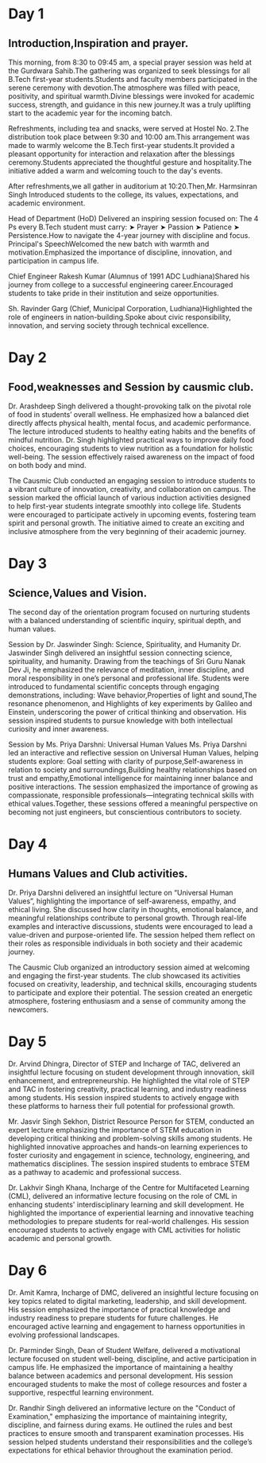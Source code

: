 # Day 1
## Introduction,Inspiration and prayer.

This morning, from 8:30 to 09:45 am, a special prayer session was held at the Gurdwara Sahib.The gathering was organized to seek blessings for all B.Tech first-year students.Students and faculty members participated in the serene ceremony with devotion.The atmosphere was filled with peace, positivity, and spiritual warmth.Divine blessings were invoked for academic success, strength, and guidance in this new journey.It was a truly uplifting start to the academic year for the incoming batch.

Refreshments, including tea and snacks, were served at Hostel No. 2.The distribution took place between 9:30 and 10:00 am.This arrangement was made to warmly welcome the B.Tech first-year students.It provided a pleasant opportunity for interaction and relaxation after the blessings ceremony.Students appreciated the thoughtful gesture and hospitality.The initiative added a warm and welcoming touch to the day's events.

After refreshments,we all gather in auditorium at 10:20.Then,Mr. Harmsinran Singh Introduced students to the college, its values, expectations, and academic environment.

Head of Department (HoD) Delivered an inspiring session focused on:
The 4 Ps every B.Tech student must carry: ➤ Prayer ➤ Passion ➤ Patience ➤ Persistence.How to navigate the 4-year journey with discipline and focus.
Principal's SpeechWelcomed the new batch with warmth and motivation.Emphasized the importance of discipline, innovation, and participation in campus life.

Chief Engineer Rakesh Kumar (Alumnus of 1991 ADC Ludhiana)Shared his journey from college to a successful engineering career.Encouraged students to take pride in their institution and seize opportunities.

Sh. Ravinder Garg (Chief, Municipal Corporation, Ludhiana)Highlighted the role of engineers in nation-building.Spoke about civic responsibility, innovation, and serving society through technical excellence.

# Day 2
## Food,weaknesses and Session by causmic club.

Dr. Arashdeep Singh delivered a thought-provoking talk on the pivotal role of food in students’ overall wellness. He emphasized how a balanced diet directly affects physical health, mental focus, and academic performance. The lecture introduced students to healthy eating habits and the benefits of mindful nutrition. Dr. Singh highlighted practical ways to improve daily food choices, encouraging students to view nutrition as a foundation for holistic well-being. The session effectively raised awareness on the impact of food on both body and mind.

The Causmic Club conducted an engaging session to introduce students to a vibrant culture of innovation, creativity, and collaboration on campus. The session marked the official launch of various induction activities designed to help first-year students integrate smoothly into college life. Students were encouraged to participate actively in upcoming events, fostering team spirit and personal growth. The initiative aimed to create an exciting and inclusive atmosphere from the very beginning of their academic journey.

# Day 3
## Science,Values and Vision.

The second day of the orientation program focused on nurturing students with a balanced understanding of scientific inquiry, spiritual depth, and human values.

Session by Dr. Jaswinder Singh: Science, Spirituality, and Humanity
Dr. Jaswinder Singh delivered an insightful session connecting science, spirituality, and humanity. Drawing from the teachings of Sri Guru Nanak Dev Ji, he emphasized the relevance of meditation, inner discipline, and moral responsibility in one’s personal and professional life.
Students were introduced to fundamental scientific concepts through engaging demonstrations, including:
Wave behavior,Properties of light and sound,The resonance phenomenon, and Highlights of key experiments by Galileo and Einstein, underscoring the power of critical thinking and observation.
His session inspired students to pursue knowledge with both intellectual curiosity and inner awareness.

Session by Ms. Priya Darshni: Universal Human Values
Ms. Priya Darshni led an interactive and reflective session on Universal Human Values, helping students explore:
Goal setting with clarity of purpose,Self-awareness in relation to society and surroundings,Building healthy relationships based on trust and empathy,Emotional intelligence for maintaining inner balance and positive interactions.
The session emphasized the importance of growing as compassionate, responsible professionals—integrating technical skills with ethical values.Together, these sessions offered a meaningful perspective on becoming not just engineers, but conscientious contributors to society.

# Day 4
## Humans Values and Club activities.

Dr. Priya Darshni delivered an insightful lecture on “Universal Human Values”, highlighting the importance of self-awareness, empathy, and ethical living. She discussed how clarity in thoughts, emotional balance, and meaningful relationships contribute to personal growth. Through real-life examples and interactive discussions, students were encouraged to lead a value-driven and purpose-oriented life. The session helped them reflect on their roles as responsible individuals in both society and their academic journey.

The Causmic Club organized an introductory session aimed at welcoming and engaging the first-year students. The club showcased its activities focused on creativity, leadership, and technical skills, encouraging students to participate and explore their potential. The session created an energetic atmosphere, fostering enthusiasm and a sense of community among the newcomers.

# Day 5

Dr. Arvind Dhingra, Director of STEP and Incharge of TAC, delivered an insightful lecture focusing on student development through innovation, skill enhancement, and entrepreneurship. He highlighted the vital role of STEP and TAC in fostering creativity, practical learning, and industry readiness among students. His session inspired students to actively engage with these platforms to harness their full potential for professional growth.

Mr. Jasvir Singh Sekhon, District Resource Person for STEM, conducted an expert lecture emphasizing the importance of STEM education in developing critical thinking and problem-solving skills among students. He highlighted innovative approaches and hands-on learning experiences to foster curiosity and engagement in science, technology, engineering, and mathematics disciplines. The session inspired students to embrace STEM as a pathway to academic and professional success.

Dr. Lakhvir Singh Khana, Incharge of the Centre for Multifaceted Learning (CML), delivered an informative lecture focusing on the role of CML in enhancing students' interdisciplinary learning and skill development. He highlighted the importance of experiential learning and innovative teaching methodologies to prepare students for real-world challenges. His session encouraged students to actively engage with CML activities for holistic academic and personal growth.

# Day 6

Dr. Amit Kamra, Incharge of DMC, delivered an insightful lecture focusing on key topics related to digital marketing, leadership, and skill development. His session emphasized the importance of practical knowledge and industry readiness to prepare students for future challenges. He encouraged active learning and engagement to harness opportunities in evolving professional landscapes.

Dr. Parminder Singh, Dean of Student Welfare, delivered a motivational lecture focused on student well-being, discipline, and active participation in campus life. He emphasized the importance of maintaining a healthy balance between academics and personal development. His session encouraged students to make the most of college resources and foster a supportive, respectful learning environment.

Dr. Randhir Singh delivered an informative lecture on the "Conduct of Examination," emphasizing the importance of maintaining integrity, discipline, and fairness during exams. He outlined the rules and best practices to ensure smooth and transparent examination processes. His session helped students understand their responsibilities and the college’s expectations for ethical behavior throughout the examination period.
